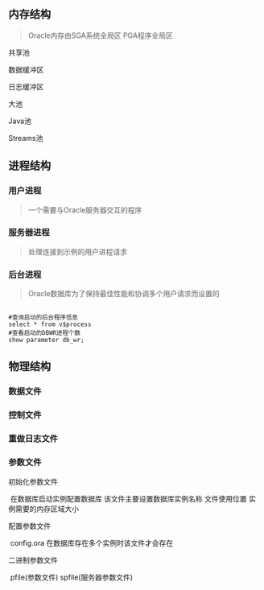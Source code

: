 ## 内存结构

> Oracle内存由SGA系统全局区 PGA程序全局区

共享池

数据缓冲区

日志缓冲区

大池

Java池

Streams池



## 进程结构

### 用户进程

> 一个需要与Oracle服务器交互的程序

### 服务器进程

> 处理连接到示例的用户进程请求

### 后台进程

> Oracle数据库为了保持最佳性能和协调多个用户请求而设置的

```plsql

#查询启动的后台程序信息
select * from v$process
#查看启动的DBWR进程个数
show parameter db_wr;

```



## 物理结构

### 数据文件

### 控制文件

### 重做日志文件

### 参数文件

初始化参数文件

​	在数据库启动实例配置数据库 该文件主要设置数据库实例名称 文件使用位置 实例需要的内存区域大小

配置参数文件

​	config.ora 在数据库存在多个实例时该文件才会存在

二进制参数文件

​	pfile(参数文件) spfile(服务器参数文件)

​	
